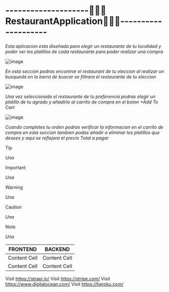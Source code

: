 # --------------------🧑🏽‍🍳**RestaurantApplication**👩🏽‍🍳--------------------
_Esta aplicacion esta diseñada para  elegir un restaurante de tu localidad y poder ver los platillos de cada restaurante para poder realizar una compra_

![image](https://github.com/RomanDominguez/Roman-DominguezFullStackRestaurantApplication/assets/146168127/e864c860-9e55-4c06-a21f-74722a885711)

_En esta seccion podras encontrar el restaurant de tu eleccion al realizar un busqueda en la barra de buscar se filtrara el restaurante de tu eleccion_

![image](https://github.com/RomanDominguez/Roman-DominguezFullStackRestaurantApplication/assets/146168127/3aa944b5-ff90-46ed-9414-762cfd1e2c93)

 _Una vez seleccionado el restaurante de tu preferencia podras elegir un platillo de tu agrado y añadirlo al carrito de compra en el boton +Add To Cart_

 ![image](https://github.com/RomanDominguez/Roman-DominguezFullStackRestaurantApplication/assets/146168127/351aa946-e619-4322-ade0-fe9c7db66f7f)

_Cuando completes tu orden podras verificar la informacion en el carrito de compra en esta seccion tambien podas añadir o eliminar los platillos que desees y aqui se reflejara el precio Total a pagar_

>[!TIP]
>_Una_
 
> [!IMPORTANT]
>_Una_

>[!WARNING]
>_Una_

>[!CAUTION]
>_Una_

>[!NOTE]
>_Una_

| FRONTEND      | BACKEND       |
| ------------- | ------------- |
| Content Cell  | Content Cell  |
| Content Cell  | Content Cell  |


Visit https://strapi.io/
Visit https://stripe.com/
Visit https://www.digitalocean.com/
Visit https://heroku.com/
